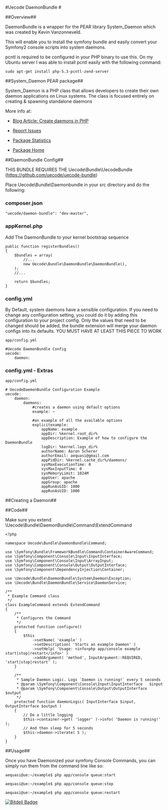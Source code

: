 #Uecode DaemonBundle #

##Overview##

DaemonBundle is a wrapper for the PEAR library System_Daemon which was created by Kevin Vanzonneveld.

This will enable you to install the symfony bundle and easily convert your Symfony2 console scripts into system daemons.

pcntl is required to be configured in your PHP binary to use this. On my Ubuntu server I was able to install pcntl easily with the following command:

    sudo apt-get install php-5.3-pcntl-zend-server 

##System_Daemon PEAR package##

System_Daemon is a PHP class that allows developers to create their own daemon
applications on Linux systems. The class is focused entirely on creating &
spawning standalone daemons

More info at:

- [Blog Article: Create daemons in PHP][1]
- [Report Issues][2]
- [Package Statistics][3]
- [Package Home][4]

  [1]: http://kevin.vanzonneveld.net/techblog/article/create_daemons_in_php/
  [2]: http://pear.php.net/bugs/report.php?package=System_Daemon
  [3]: http://pear.php.net/package-stats.php?pid=798&cid=37
  [4]: http://pear.php.net/package/System_Daemon


##DaemonBundle Config##

THIS BUNDLE REQUIRES THE Uecode\Bundle\UecodeBundle (https://github.com/uecode/uecode-bundle)

Place Uecode\Bundle\Daemonbundle in your src directory and do the following:

### composer.json ###

	"uecode/daemon-bundle": "dev-master",

### appKernel.php ###

Add The DaemonBundle to your kernel bootstrap sequence

    public function registerBundles()
    {
        $bundles = array(
            //...
            new Uecode\Bundle\DaemonBundle\DaemonBundle(),
        );
        //...

        return $bundles;
    }

### config.yml ###

By Default, system daemons have a sensible configuration. If you need to change any configuration setting, you could do it by adding this configuration to your project config. Only the values that need to be changed should be added, the bundle extension will merge your daemon configs into its defaults. YOU MUST HAVE AT LEAST THIS PIECE TO WORK

    app/config.yml

    #Uecode DaemonBundle Config
    uecode:
        daemon:

### config.yml - Extras ###

    app/config.yml

    # UecodeDaemonBundle Configuration Example
    uecode:
        daemon:
            daemons:
                #creates a daemon using default options
                example: ~
    
                #an example of all the available options
                explicitexample:
                    appName: example
                    appDir: %kernel.root_dir%
                    appDescription: Example of how to configure the DaemonBundle
                    logDir: %kernel.logs_dir%
                    authorName: Aaron Scherer
                    authorEmail: aequasi@gmail.com
                    appPidDir: %kernel.cache_dir%/daemons/
                    sysMaxExecutionTime: 0
                    sysMaxInputTime: 0
                    sysMemoryLimit: 1024M
                    appUser: apache
                    appGroup: apache
                    appRunAsGID: 1000
                    appRunAsUID: 1000

##Creating a Daemon##

##Code##

Make sure you extend \Uecode\Bundle\DaemonBundle\Command\ExtendCommand

	<?php

    namespace Uecode\Bundle\DaemonBundle\Command;

    use \Symfony\Bundle\FrameworkBundle\Command\ContainerAwareCommand;
    use \Symfony\Component\Console\Input\InputInterface;
    use \Symfony\Component\Console\Input\ArrayInput;
    use \Symfony\Component\Console\Output\OutputInterface;
    use \Symfony\Component\DependencyInjection\Container;

    use \Uecode\Bundle\DaemonBundle\System\Daemon\Exception;
    use \Uecode\Bundle\DaemonBundle\Service\DaemonService;

    /**
     * Example Command class
     */
    class ExampleCommand extends ExtendCommand
    {
    	/**
    	 * Configures the Command
    	 */
    	protected function configure()
    	{
    		$this
    			->setName( 'example' )
    			->setDescription( 'Starts an example Daemon' )
    			->setHelp( 'Usage: <info>php app/console example start|stop|restart</info>' )
    			->addArgument( 'method', InputArgument::REQUIRED, 'start|stop|restart' );
    	}

    	/**
    	 * Sample Daemon Logic. Logs `Daemon is running!` every 5 seconds
    	 * @param \Symfony\Component\Console\Input\InputInterface   $input
    	 * @param \Symfony\Component\Console\Output\OutputInterface $output
    	 */
    	protected function daemonLogic( InputInterface $input, OutputInterface $output )
    	{
    		// Do a little logging
    		$this->container->get( 'logger' )->info( 'Daemon is running!' );
    		// And then sleep for 5 seconds
    		$this->daemon->iterate( 5 );
    	}
    }

##Usage##

Once you have Daemonized your symfony Console Commands, you can simply run them from the command line like so:

    aequasi@ue:~/example$ php app/console queue:start

    aequasi@ue:~/example$ php app/console queue:stop

    aequasi@ue:~/example$ php app/console queue:restart


[![Bitdeli Badge](https://d2weczhvl823v0.cloudfront.net/uecode/daemon-bundle/trend.png)](https://bitdeli.com/free "Bitdeli Badge")
